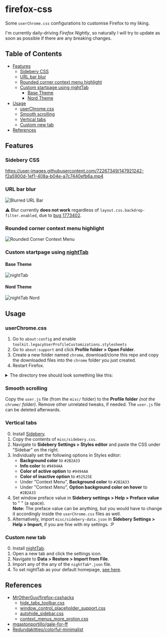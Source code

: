 # firefox-css <!-- omit in toc -->

Some `userChrome.css` configurations to customise Firefox to my liking.

I'm currently daily-driving *Firefox Nightly*, so naturally I will try to
update as soon as possible if there are any breaking changes.

## Table of Contents <!-- omit in toc -->

- [Features](#features)
  - [Sidebery CSS](#sidebery-css)
  - [URL bar blur](#url-bar-blur)
  - [Rounded corner context menu highlight](#rounded-corner-context-menu-highlight)
  - [Custom startpage using nightTab](#custom-startpage-using-nighttab)
    - [Base Theme](#base-theme)
    - [Nord Theme](#nord-theme)
- [Usage](#usage)
  - [userChrome.css](#userchromecss)
  - [Smooth scrolling](#smooth-scrolling)
  - [Vertical tabs](#vertical-tabs)
  - [Custom new tab](#custom-new-tab)
- [References](#references)

## Features

### Sidebery CSS

<https://user-images.githubusercontent.com/72267349/147921242-f2a5900d-1ef1-408a-b04e-a7c7440efb6a.mp4>

### URL bar blur

![Blurred URL Bar](https://i.imgur.com/s5036st.png)

⚠️ Blur currently **does not work** regardless of `layout.css.backdrop-filter.enabled`,
due to [bug 1773402](https://bugzilla.mozilla.org/show_bug.cgi?id=1773402).

### Rounded corner context menu highlight

![Rounded Corner Context Menu](https://user-images.githubusercontent.com/72267349/154794069-1ecf9605-c22c-4b83-bea0-593d1ffa7cf4.png)

### Custom startpage using [nightTab](https://github.com/zombieFox/nightTab)

#### Base Theme

![nightTab](https://user-images.githubusercontent.com/72267349/147921209-55f18032-af83-4db2-9c7c-51c977096d27.jpg)

#### Nord Theme

![nightTab Nord](https://user-images.githubusercontent.com/72267349/147921152-0839d947-02c9-4b5c-a70c-5aafad09352b.jpg)

## Usage

### userChrome.css

1. Go to `about:config` and enable `toolkit.legacyUserProfileCustomizations.stylesheets`
2. Go to `about:support` and click **Profile folder > Open Folder**.
3. Create a new folder named `chrome`, download/clone this repo and copy the
   downloaded files into the `chrome` folder you just created.
4. Restart Firefox.

<details>
<summary>The directory tree should look something like this:</summary>

```css
<your profile folder>
│   user.js
└── chrome/
    │   userChrome.css
    │   noise-512x512.png
    │
    └── components/
            autohide_sidebar.css
            hide_tabs_toolbar.css
            rounded_corner_context_menu.css
            windows_controls_placeholder.css
```

</details>

### Smooth scrolling

Copy the `user.js` file (from the `misc/` folder) to the **Profile folder**
*(not the `chrome/` folder)*. Remove other unrelated tweaks, if needed.
The `user.js` file can be deleted afterwards.

### Vertical tabs

0. Install [Sidebery](https://addons.mozilla.org/firefox/addon/sidebery).
1. Copy the contents of `misc/sidebery.css`.
2. Navigate to **Sidebery Settings > Styles editor** and paste the CSS under
   "Sidebar" on the right.
3. Individually set the following options in Styles editor:
   - **Background color** to `#2B2A33`
   - **Info color** to `#9494AA`
   - **Color of active option** to `#9494AA`
   - **Color of inactive option** to `#52525E`
   - Under "Context Menu", **Background color** to `#2B2A33`
   - Under "Context Menu", **Option background color on hover** to `#2B2A33`
4. Set window preface value in **Sidebery settings > Help > Preface value**
   to " " (a space).\
   **Note:** The preface value can be anything, but you would have to change it
   accordingly inside the `userChrome.css` files as well.
5. Alternatively, import `misc/sidebery-data.json` in **Sidebery Settings > Help > Import**,
   if you are fine with my settings. :P

### Custom new tab

0. Install [nightTab](https://addons.mozilla.org/firefox/addon/nighttab/).
1. Open a new tab and click the settings icon.
2. Navigate to **Data > Restore > Import from File**.
3. Import any of the any of the `nightTab*.json` file.
4. To set nightTab as your default homepage, [see here](https://github.com/zombieFox/nightTab/wiki/Setting-nightTab-as-your-Firefox-homepage).

## References

- [MrOtherGuy/firefox-csshacks](https://github.com/MrOtherGuy/firefox-csshacks)
  - [hide_tabs_toolbar.css](https://github.com/MrOtherGuy/firefox-csshacks/blob/master/chrome/hide_tabs_toolbar.css)
  - [window_control_placeholder_support.css](https://github.com/MrOtherGuy/firefox-csshacks/blob/master/chrome/window_control_placeholder_support.css)
  - [autohide_sidebar.css](https://github.com/MrOtherGuy/firefox-csshacks/blob/master/chrome/autohide_sidebar.css)
  - [context_menus_more_proton.css](https://github.com/MrOtherGuy/firefox-csshacks/blob/master/chrome/context_menus_more_proton.css)
- [mgastonportillo/gale-for-ff](https://github.com/mgastonportillo/gale-for-ff)
- [Redundakitties/colorful-minimalist](https://github.com/Redundakitties/colorful-minimalist)
